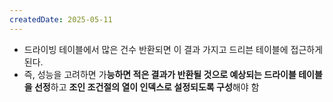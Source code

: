 ```yaml
---
createdDate: 2025-05-11
---
```

- 드라이빙 테이블에서 많은 건수 반환되면 이 결과 가지고 드리븐 테이블에 접근하게 된다.
- 즉, 성능을 고려하면 가**능하면 적은 결과가 반환될 것으로 예상되는 드라이블 테이블을 선정**하고 **조인 조건절의 열이 인덱스로 설정되도록 구성**해야 함